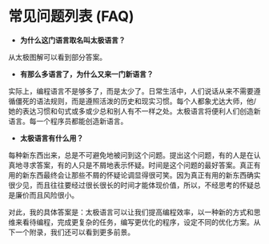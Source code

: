 # 常见问题列表 (FAQ)

* **为什么这门语言取名叫太极语言？**

从太极图解可以看到部分答案。

* **有那么多语言了，为什么又来一门新语言？**

实际上，编程语言不是够多了，而是太少了。日常生活中，人们说话从来不需要遵循僵死的语法规则，而是遵照活泼的历史和现实习惯。每个人都象尤达大师，他/她的表达习惯和句式或多或少总和别人有不一样之处。太极语言将便利人们创造新语言。每一个程序员都能创造新语言。

* **太极语言有什么用？**

每种新东西出来，总是不可避免地被问到这个问题。提出这个问题，有的人是在认真地寻求答案，有的人只是不屑地表示怀疑。时间是这个问题的最好答案。真正有用的新东西最终会让那些不屑的怀疑论调显得很可笑。因为真正有用的新东西确实很少见，而且往往要经过很长很长的时间才能体现价值，所以，不经思考的怀疑总是廉价而且风险很小。

对此，我的具体答案是：太极语言可以让我们提高编程效率，以一种新的方式和思维来看待编程，完成更复杂的任务，编写更优化的程序，设定不同的优化方案。从下一个附录，我们还可以看到更多前景。

